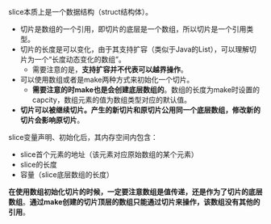 slice本质上是一个数据结构（struct结构体）。

- 切片是数组的一个引用，即切片的底层是一个数组，所以切片是一个引用类型。
- 切片的长度是可以变化，由于其支持扩容（类似于Java的List），可以理解切片为一个“长度动态变化的数组”。
  - 需要注意的是，**支持扩容并不代表可以越界操作**。
- 可以使用数组或者是make两种方式来初始化一个切片。
  - **需要注意的时make也是会创建底层数组的**。数组的长度为make时设置的capcity，数组元素的值为数组类型对应的默认值。
- **切片可以被继续切片。产生的新切片和原切片公用同一个底层数组，修改新的切片会影响原切片**。

slice变量声明、初始化后，其内存空间内包含：

- slice首个元素的地址（该元素对应原始数组的某个元素）
- slice的长度
- 容量（slice底层数组的长度）

**在使用数组初始化切片的时候，一定要注意数组是值传递，还是作为了切片的底层数组**。**通过make创建的切片顶层的数组只能通过切片来操作，该数组没有其他的引用**。

